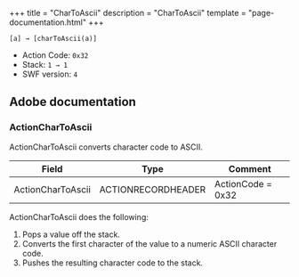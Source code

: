 +++
title = "CharToAscii"
description = "CharToAscii"
template = "page-documentation.html"
+++

```
[a] → [charToAscii(a)]
```

- Action Code: `0x32`
- Stack: `1 → 1`
- SWF version: `4`

## Adobe documentation

### ActionCharToAscii

ActionCharToAscii converts character code to ASCII.

| Field             | Type               | Comment           |
|-------------------|--------------------|-------------------|
| ActionCharToAscii | ACTIONRECORDHEADER | ActionCode = 0x32 |

ActionCharToAscii does the following:
1. Pops a value off the stack.
2. Converts the first character of the value to a numeric ASCII character code.
3. Pushes the resulting character code to the stack.
